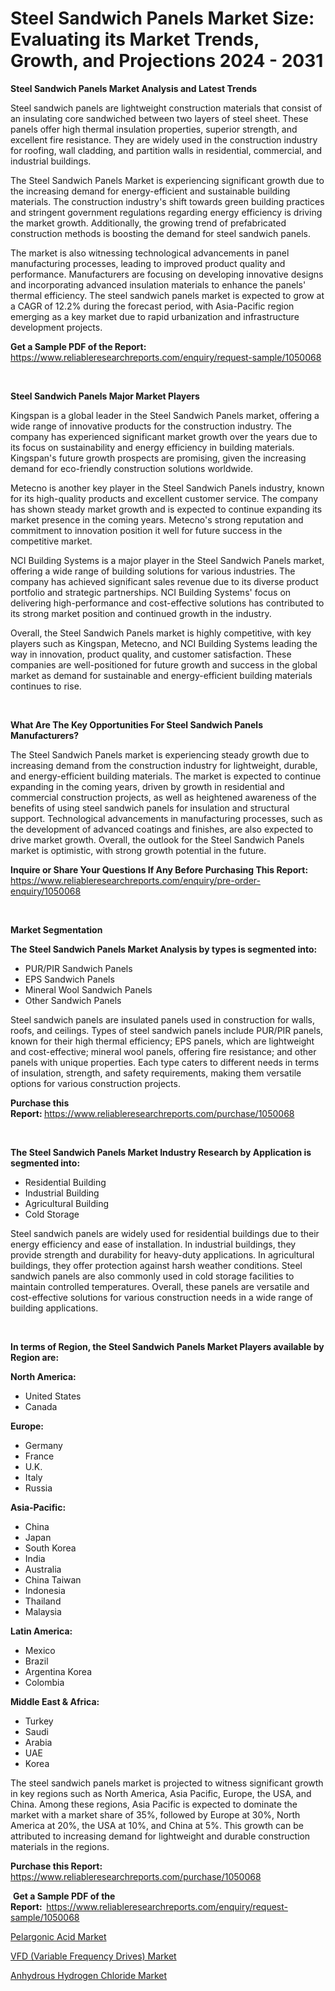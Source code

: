 <p><h1>Steel Sandwich Panels Market Size: Evaluating its Market Trends, Growth, and Projections 2024 - 2031</h1></p><p><strong>Steel Sandwich Panels Market Analysis and Latest Trends</strong></p>
<p><p>Steel sandwich panels are lightweight construction materials that consist of an insulating core sandwiched between two layers of steel sheet. These panels offer high thermal insulation properties, superior strength, and excellent fire resistance. They are widely used in the construction industry for roofing, wall cladding, and partition walls in residential, commercial, and industrial buildings.</p><p>The Steel Sandwich Panels Market is experiencing significant growth due to the increasing demand for energy-efficient and sustainable building materials. The construction industry's shift towards green building practices and stringent government regulations regarding energy efficiency is driving the market growth. Additionally, the growing trend of prefabricated construction methods is boosting the demand for steel sandwich panels.</p><p>The market is also witnessing technological advancements in panel manufacturing processes, leading to improved product quality and performance. Manufacturers are focusing on developing innovative designs and incorporating advanced insulation materials to enhance the panels' thermal efficiency. The steel sandwich panels market is expected to grow at a CAGR of 12.2% during the forecast period, with Asia-Pacific region emerging as a key market due to rapid urbanization and infrastructure development projects.</p></p>
<p><strong>Get a Sample PDF of the Report:&nbsp;</strong> <a href="https://www.reliableresearchreports.com/enquiry/request-sample/1050068">https://www.reliableresearchreports.com/enquiry/request-sample/1050068</a></p>
<p>&nbsp;</p>
<p><strong>Steel Sandwich Panels Major Market Players</strong></p>
<p><p>Kingspan is a global leader in the Steel Sandwich Panels market, offering a wide range of innovative products for the construction industry. The company has experienced significant market growth over the years due to its focus on sustainability and energy efficiency in building materials. Kingspan's future growth prospects are promising, given the increasing demand for eco-friendly construction solutions worldwide.</p><p>Metecno is another key player in the Steel Sandwich Panels industry, known for its high-quality products and excellent customer service. The company has shown steady market growth and is expected to continue expanding its market presence in the coming years. Metecno's strong reputation and commitment to innovation position it well for future success in the competitive market.</p><p>NCI Building Systems is a major player in the Steel Sandwich Panels market, offering a wide range of building solutions for various industries. The company has achieved significant sales revenue due to its diverse product portfolio and strategic partnerships. NCI Building Systems' focus on delivering high-performance and cost-effective solutions has contributed to its strong market position and continued growth in the industry.</p><p>Overall, the Steel Sandwich Panels market is highly competitive, with key players such as Kingspan, Metecno, and NCI Building Systems leading the way in innovation, product quality, and customer satisfaction. These companies are well-positioned for future growth and success in the global market as demand for sustainable and energy-efficient building materials continues to rise.</p></p>
<p>&nbsp;</p>
<p><strong>What Are The Key Opportunities For Steel Sandwich Panels Manufacturers?</strong></p>
<p><p>The Steel Sandwich Panels market is experiencing steady growth due to increasing demand from the construction industry for lightweight, durable, and energy-efficient building materials. The market is expected to continue expanding in the coming years, driven by growth in residential and commercial construction projects, as well as heightened awareness of the benefits of using steel sandwich panels for insulation and structural support. Technological advancements in manufacturing processes, such as the development of advanced coatings and finishes, are also expected to drive market growth. Overall, the outlook for the Steel Sandwich Panels market is optimistic, with strong growth potential in the future.</p></p>
<p><strong>Inquire or Share Your Questions If Any Before Purchasing This Report:</strong> <a href="https://www.reliableresearchreports.com/enquiry/pre-order-enquiry/1050068">https://www.reliableresearchreports.com/enquiry/pre-order-enquiry/1050068</a></p>
<p>&nbsp;</p>
<p><strong>Market Segmentation</strong></p>
<p><strong>The Steel Sandwich Panels Market Analysis by types is segmented into:</strong></p>
<p><ul><li>PUR/PIR Sandwich Panels</li><li>EPS Sandwich Panels</li><li>Mineral Wool Sandwich Panels</li><li>Other Sandwich Panels</li></ul></p>
<p><p>Steel sandwich panels are insulated panels used in construction for walls, roofs, and ceilings. Types of steel sandwich panels include PUR/PIR panels, known for their high thermal efficiency; EPS panels, which are lightweight and cost-effective; mineral wool panels, offering fire resistance; and other panels with unique properties. Each type caters to different needs in terms of insulation, strength, and safety requirements, making them versatile options for various construction projects.</p></p>
<p><strong>Purchase this Report:&nbsp;</strong><a href="https://www.reliableresearchreports.com/purchase/1050068">https://www.reliableresearchreports.com/purchase/1050068</a></p>
<p>&nbsp;</p>
<p><strong>The Steel Sandwich Panels Market Industry Research by Application is segmented into:</strong></p>
<p><ul><li>Residential Building</li><li>Industrial Building</li><li>Agricultural Building</li><li>Cold Storage</li></ul></p>
<p><p>Steel sandwich panels are widely used for residential buildings due to their energy efficiency and ease of installation. In industrial buildings, they provide strength and durability for heavy-duty applications. In agricultural buildings, they offer protection against harsh weather conditions. Steel sandwich panels are also commonly used in cold storage facilities to maintain controlled temperatures. Overall, these panels are versatile and cost-effective solutions for various construction needs in a wide range of building applications.</p></p>
<p>&nbsp;</p>
<p><strong>In terms of Region, the Steel Sandwich Panels Market Players available by Region are:</strong></p>
<p>
    <p> <strong> North America: </strong>
        <ul>
            <li>United States</li>
            <li>Canada</li>
        </ul>
        </p> 
    <p> <strong> Europe: </strong>
        <ul>
            <li>Germany</li>
            <li>France</li>
            <li>U.K.</li>
            <li>Italy</li>
            <li>Russia</li>
        </ul>
        </p> 
    <p> <strong> Asia-Pacific: </strong>
        <ul>
            <li>China</li>
            <li>Japan</li>
            <li>South Korea</li>
            <li>India</li>
            <li>Australia</li>
            <li>China Taiwan</li>
            <li>Indonesia</li>
            <li>Thailand</li>
            <li>Malaysia</li>
        </ul>
        </p> 
    <p> <strong> Latin America: </strong>
        <ul>
            <li>Mexico</li>
            <li>Brazil</li>
            <li>Argentina Korea</li>
            <li>Colombia</li>
        </ul>
        </p> 
    <p> <strong> Middle East & Africa: </strong>
        <ul>
            <li>Turkey</li>
            <li>Saudi</li>
            <li>Arabia</li>
            <li>UAE</li>
            <li>Korea</li>
        </ul>
    </p>
    </p>
<p><p>The steel sandwich panels market is projected to witness significant growth in key regions such as North America, Asia Pacific, Europe, the USA, and China. Among these regions, Asia Pacific is expected to dominate the market with a market share of 35%, followed by Europe at 30%, North America at 20%, the USA at 10%, and China at 5%. This growth can be attributed to increasing demand for lightweight and durable construction materials in the regions.</p></p>
<p><strong>Purchase this Report: </strong><a href="https://www.reliableresearchreports.com/purchase/1050068">https://www.reliableresearchreports.com/purchase/1050068</a></p>
<p>&nbsp;<strong>Get a Sample PDF of the Report:&nbsp;&nbsp;</strong><a href="https://www.reliableresearchreports.com/enquiry/request-sample/1050068">https://www.reliableresearchreports.com/enquiry/request-sample/1050068</a></p>
<p><strong></strong></p>
<p><p><a href="https://github.com/prosalinda88/Market-Research-Report-List-3/blob/main/pelargonic-acid-market.md">Pelargonic Acid Market</a></p><p><a href="https://view.publitas.com/reportprime-1/vfd-variable-frequency-drives-market-research-report-the-key-to-successful-business-strategy-forecasted-for-period-from-2023-2030/">VFD (Variable Frequency Drives) Market</a></p><p><a href="https://github.com/globismark/Market-Research-Report-List-2/blob/main/anhydrous-hydrogen-chloride-market.md">Anhydrous Hydrogen Chloride Market</a></p></p>
